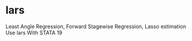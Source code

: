 # lars
Least Angle Regression, Forward Stagewise Regression, Lasso estimation Use lars With STATA 19
